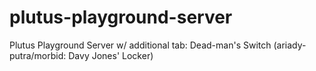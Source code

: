 # plutus-playground-server
Plutus Playground Server w/ additional tab: Dead-man's Switch (ariady-putra/morbid: Davy Jones' Locker)
